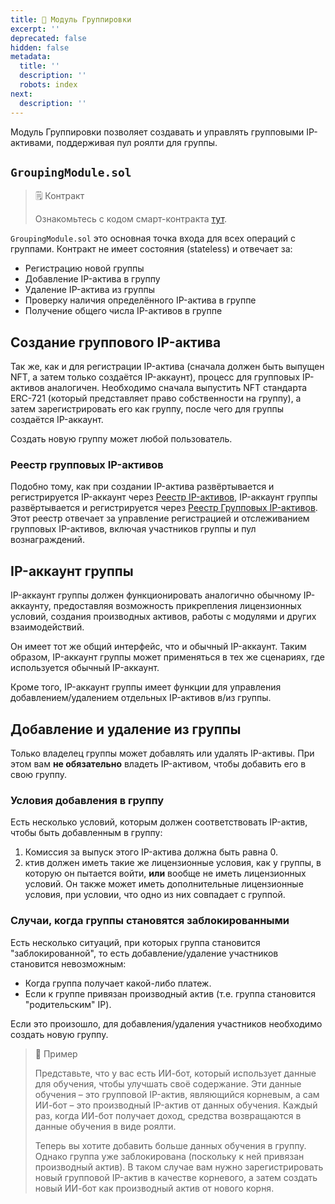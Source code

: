 ```yaml
---
title: 👥 Модуль Группировки
excerpt: ''
deprecated: false
hidden: false
metadata:
  title: ''
  description: ''
  robots: index
next:
  description: ''
---
```

Модуль Группировки позволяет создавать и управлять групповыми IP-активами, поддерживая пул роялти для группы.

## `GroupingModule.sol`

> 🗒️ Контракт
>
> Ознакомьтесь с кодом смарт-контракта [тут](https://github.com/storyprotocol/protocol-core-v1/blob/main/contracts/modules/grouping/GroupingModule.sol).

`GroupingModule.sol` это основная точка входа для всех операций с группами. Контракт не имеет состояния (stateless) и отвечает за:

* Регистрацию новой группы
* Добавление IP-актива в группу
* Удаление IP-актива из группы
* Проверку наличия определённого IP-актива в группе
* Получение общего числа IP-активов в группе

## Создание группового IP-актива

Так же, как и для регистрации IP-актива (сначала должен быть выпущен NFT, а затем только создаётся IP-аккаунт), процесс для групповых IP-активов аналогичен. Необходимо сначала выпустить NFT стандарта ERC-721 (который представляет право собственности на группу), а затем зарегистрировать его как группу, после чего для группы создаётся IP-аккаунт.

Создать новую группу может любой пользователь.

### Реестр групповых IP-активов 

Подобно тому, как при создании IP-актива развёртывается и регистрируется IP-аккаунт через [Реестр IP-активов](doc:ip-asset-registry), IP-аккаунт группы развёртывается и регистрируется через [Реестр Групповых IP-активов](doc:group-ip-asset-registry). Этот реестр отвечает за управление регистрацией и отслеживанием групповых IP-активов, включая участников группы и пул вознаграждений.

## IP-аккаунт группы

IP-аккаунт группы должен функционировать аналогично обычному IP-аккаунту, предоставляя возможность прикрепления лицензионных условий, создания производных активов, работы с модулями и других взаимодействий.

Он имеет тот же общий интерфейс, что и обычный IP-аккаунт. Таким образом, IP-аккаунт группы может применяться в тех же сценариях, где используется обычный IP-аккаунт.

Кроме того, IP-аккаунт группы имеет функции для управления добавлением/удалением отдельных IP-активов в/из группы.

## Добавление и удаление из группы

Только владелец группы может добавлять или удалять IP-активы. При этом вам **не обязательно** владеть IP-активом, чтобы добавить его в свою группу.

### Условия добавления в группу

Есть несколько условий, которым должен соответствовать IP-актив, чтобы быть добавленным в группу:

1. Комиссия за выпуск этого IP-актива должна быть равна 0.
2. ктив должен иметь такие же лицензионные условия, как у группы, в которую он пытается войти, **или** вообще не иметь лицензионных условий. Он также может иметь дополнительные лицензионные условия, при условии, что одно из них совпадает с группой.

### Случаи, когда группы становятся заблокированными

Есть несколько ситуаций, при которых группа становится "заблокированной", то есть добавление/удаление участников становится невозможным:

* Когда группа получает какой-либо платеж.
* Если к группе привязан производный актив (т.е. группа становится "родительским" IP).

Если это произошло, для добавления/удаления участников необходимо создать новую группу.

> 📘 Пример
>
> Представьте, что у вас есть ИИ-бот, который использует данные для обучения, чтобы улучшать своё содержание. Эти данные обучения – это групповой IP-актив, являющийся корневым, а сам ИИ-бот – это производный IP-актив от данных обучения.
Каждый раз, когда ИИ-бот получает доход, средства возвращаются в данные обучения в виде роялти.
>
> Теперь вы хотите добавить больше данных обучения в группу. Однако группа уже заблокирована (поскольку к ней привязан производный актив). В таком случае вам нужно зарегистрировать новый групповой IP-актив в качестве корневого, а затем создать новый ИИ-бот как производный актив от нового корня.